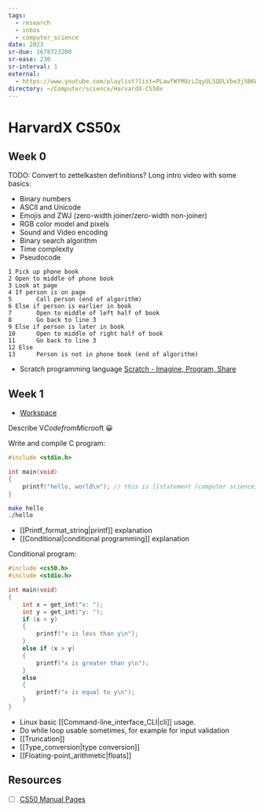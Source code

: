 ```yaml
---
tags:
  - research
  - inbox
  - computer_science
date: 2023
sr-due: 1678723200
sr-ease: 230
sr-interval: 1
external:
  - https://www.youtube.com/playlist?list=PLawfWYMUziZqyUL5QDLVbe3j5BKWj42E5
directory: ~/Computer/science/HarvardX-CS50x
---
```


# HarvardX CS50x

## Week 0

TODO: Convert to zettelkasten definitions?
Long intro video with some basics:
- Binary numbers
- ASCII and Unicode
- Emojis and ZWJ (zero-width joiner/zero-width non-joiner)
- RGB color model and pixels
- Sound and Video encoding
- Binary search algorithm
- Time complexity
- Pseudocode
```
1 Pick up phone book
2 Open to middle of phone book
3 Look at page
4 If person is on page
5       Call person (end of algorithm)
6 Else if person is earlier in book
7       Open to middle of left half of book
8       Go back to line 3
9 Else if person is later in book
10      Open to middle of right half of book
11      Go back to line 3
12 Else
13      Person is not in phone book (end of algorithm)
```

- Scratch programming language [Scratch - Imagine, Program, Share](https://scratch.mit.edu/projects/editor/?tutorial=getStarted)


## Week 1

- [Workspace](https://inom-turdikulov-humble-space-train-g65pjqvq7hw4pr.github.dev/)

Describe V$Code from Micro$oft 😀

Write and compile C program:
```c
#include <stdio.h>

int main(void)
{
    printf("hello, world\n"); // this is [[statement (computer science)]]
}
```

```bash
make hello
./hello
```

- [[Printf_format_string|printf]] explanation
- [[Conditional|conditional programming]] explanation

Conditional program:
```c
#include <cs50.h>
#include <stdio.h>

int main(void)
{
    int x = get_int("x: ");
    int y = get_int("y: ");
    if (x < y)
    {
        printf("x is less than y\n");
    }
    else if (x > y)
    {
        printf("x is greater than y\n");
    }
    else
    {
        printf("x is equal to y\n");
    }
}
```

- Linux basic [[Command-line_interface_CLI|cli]] usage.
- Do while loop usable sometimes, for example for input validation
- [[Truncation]]
- [[Type_conversion|type conversion]]
- [[Floating-point_arithmetic|floats]]


## Resources

- [ ] [CS50 Manual Pages](https://manual.cs50.io/)
